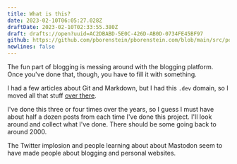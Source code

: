 ```yaml
---
title: What is this?
date: 2023-02-10T06:05:27.028Z
draftDate: 2023-02-10T02:33:55.380Z
draft: drafts://open?uuid=AC2DBABD-5E0C-426D-AB0D-0734FE45BF97
github: https://github.com/pborenstein/pborenstein.com/blob/main/src/posts/ac2dbabd-5e0c-426d-ab0d-0734fe45bf97.md
newlines: false
---
```

The fun part of blogging is messing around with the blogging platform. Once you've done that, though, you have to fill it with something.
<!-- excerpt -->

I had a few articles about Git and Markdown, but I had this `.dev` domain, so I moved all that stuff [over there](https://pborenstein.dev).

I've done this three or four times over the years, so I guess I must have about half a dozen posts from each time I've done this project. I'll look around and collect what I've done. There should be some going back to around 2000. 

The Twitter implosion and people learning about about Mastodon seem to have made people about blogging and personal websites.
